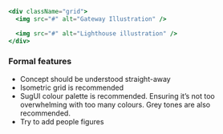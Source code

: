 <style>
.grid {
  display: grid;
  grid-template-columns: repeat(auto-fill, minmax(300px, 1fr));
  grid-gap: 40px;
  margin: 40px 0;
}
</style>

```jsx noeditor
<div className="grid">
  <img src="#" alt="Gateway Illustration" />

  <img src="#" alt="Lighthouse illustration" />
</div>
```

### Formal features

- Concept should be understood straight-away
- Isometric grid is recommended
- SugUI colour palette is recommended. Ensuring it’s not too overwhelming with too many colours. Grey tones are also recommended.
- Try to add people figures
